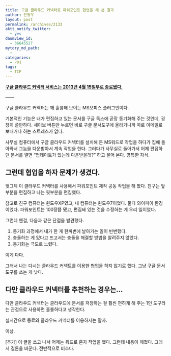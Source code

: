 ```yaml
---
title: 구글 클라우드 커넥터로 파워포인트 협업을 해 본 결과
author: 안형우
layout: post
permalink: /archives/2133
aktt_notify_twitter:
  - yes
daumview_id:
  - 36645527
mytory_md_path:
  - 
categories:
  - 기타
tags:
  - TIP
---
```

[**구글 클라우드 커넥터 서비스는 2013년 4월 15일부로 종료됐다.**][1]

&#8212;&#8212;

구글 클라우드 커넥터는 꽤 훌륭해 보이는 MS오피스 플러그인이다.

기본적인 기능은 내가 편집하고 있는 문서를 구글 독스에 곧장 동기화해 주는 것인데, 굉장히 쓸만하다. 세이브 버튼만 누르면 바로 구글 문서도구에 올라가니까 따로 이메일로 보내거나 하는 스트레스가 없다.

사무실 컴퓨터에서 구글 클라우드 커넥터를 설치해 둔 MS워드로 작업을 하다가 집에 돌아와서 그놈을 다운받아서 계속 작업을 한다. 그러다가 사무실로 돌아가서 어제 편집하던 문서를 열면 &#8220;업데이트가 있는데 다운받을래?&#8221; 하고 물어 본다. 영특한 자식.

## 그런데 협업을 하자 문제가 생겼다.

엊그제 이 클라우드 커넥터를 사용해서 파워포인트 제작 공동 작업을 해 봤다. 친구는 앞부분을 편집하고 나는 뒷부분을 편집했다.

참고로 친구 컴퓨터는 윈도우XP였고, 내 컴퓨터는 윈도우7이었다. 둘다 와이파이 환경이었다. 파워포인트는 100장쯤 됐고, 편집돼 있는 것을 수정하는 게 우리 일이었다.

그런데 왠걸, 다음과 같은 단점을 발견했다.

1. 동기화 과정에서 내가 한 게 한꺼번에 날아가는 일이 빈번했다.  
2. 충돌하는 게 있다고 뜨고서는 충돌을 해결할 방법을 알려주지 않았다.  
3. 동기화는 극도로 느렸다.

이게 다다.

그래서 나는 다시는 클라우드 커넥트를 이용한 협업을 하지 않기로 했다. 그냥 구글 문서도구를 쓰는 게 낫다.

## 다만 클라우드 커넥터를 추천하는 경우는&#8230;

다만 클라우드 커넥터는 클라우드에 문서를 저장하는 걸 훨씬 편하게 해 주는 1인 도구라는 관점으로 사용하면 훌륭하다고 생각한다.

실시간으로 동료와 클라우드 커넥터를 이용하지는 말자.

이상.

[추가] 이 글을 쓰고 나서 어제는 워드로 혼자 작업을 했다. 그런데 내용이 깨졌다. 그래서 결론을 바꾼다. 전반적으로 비추다.

 [1]: https://support.google.com/a/answer/3017040?hl=ko